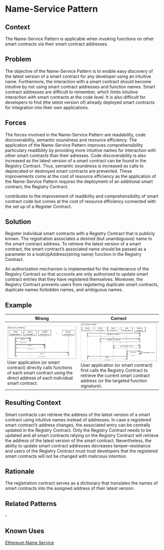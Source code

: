 # Name-Service Pattern
## Context
The Name-Service Pattern is applicable when invoking functions on other smart contracts via their smart contract addresses.

## Problem
The objective of the Name-Service Pattern is to enable easy discovery of the latest version of a smart contract for any developer using an intuitive name. Furthermore, the interaction with a smart contract should become intuitive by not using smart contract addresses and function names. Smart contract addresses are difficult to remember, which limits intuitive interaction with smart contracts at the code level. It is also difficult for developers to find (the latest version of) already deployed smart contracts for integration into their own applications. 

## Forces
The forces involved in the Name-Service Pattern are readability, code discoverability, semantic soundness and resource efficiency. The application of the Name-Service Pattern improves comprehensibility particulary readibility by providing more intuitive names for interaction with other smart contracts than their adresses. Code discoverability is also increased as the latest version of a smart contract can be found in the Registry Contract. Thus, semantic soundness is increased as calls to deprecated or destroyed smart contracts are prevented. These improvements come at the cost of resource efficiency as the application of the Name-Service Pattern requires the deployment of an additional smart contract, the Registry Contract.

contributes to the improvement of readibility and comprehensibility of smart contract code but comes at the cost of resource efficiency connected with the set up of a Register Contract.

## Solution
Register individual smart contracts with a Registry Contract that is publicly known. The registration associates a desired (but unambiguous) name to the smart contract address. To retrieve the latest version of a smart contract, the smart contract’s associated name should be passed as a parameter to a lookUpAddress(string name) function in the Registry Contract.

An authorization mechanism is implemented for the maintenance of the Registry Contract so that accounts are only authorized to update smart contract entries that they have registered themselves. Moreover, the Registry Contract prevents users from registering duplicate smart contracts, duplicate names forbidden names, and ambiguous names.

## Example
Wrong | Correct
------------- | -------------
![Wrong](Name-Service%20Antipattern_Wrong.png)User application (or smart contract) directly calls functions of each smart contract using the direct address of each individual smart contract. | ![Correct](Name-Service%20Pattern_Right.png)User application (or smart contract) first calls the Registry Contract to retrieve the current smart contract address (or the targeted function signature).

## Resulting Context
Smart contracts can retrieve the address of the latest version of a smart contract using intuitive names instead of addresses. In case a registered smart contract’s address changes, the associated entry can be centrally updated in the Registry Contract. Only the Registry Contract needs to be updated and all smart contracts relying on the Registry Contract will retrieve the address of the latest version of the smart contract. Nevertheless, the ability to update smart contract addresses decreases tamper-resistance and users of the Registry Contract must trust developers that the registered smart contracts will not be changed with malicious intention.
## Rationale
The registration contract serves as a dictionary that translates the names of smart contracts into the assigned address of their latest version.
## Related Patterns
\-
## Known Uses
[Ethereum Name Service](https://docs.ens.domains/)
